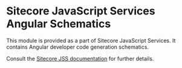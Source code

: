 # Sitecore JavaScript Services Angular Schematics

This module is provided as a part of Sitecore JavaScript Services. It contains Angular developer code generation schematics.

Consult the [Sitecore JSS documentation](https://jss.sitecore.net) for further details.
